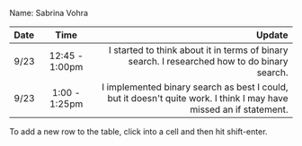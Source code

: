 Name: Sabrina Vohra

| Date |      Time      |                                                                                                             Update |
|:-----|:--------------:|-------------------------------------------------------------------------------------------------------------------:|
| 9/23 | 12:45 - 1:00pm |                       I started to think about it in terms of binary search. I researched how to do binary search. |
| 9/23 | 1:00 - 1:25pm  | I implemented binary search as best I could, but it doesn't quite work. I think I may have missed an if statement. |


To add a new row to the table, click into a cell and then hit shift-enter.
